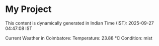 # My Project

This content is dynamically generated in Indian Time (IST): 2025-09-27 04:47:08 IST


Current Weather in Coimbatore:
Temperature: 23.88 °C
Condition: mist
